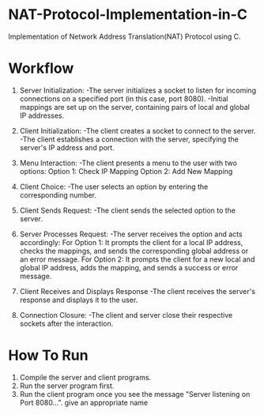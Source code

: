 # NAT-Protocol-Implementation-in-C
Implementation of Network Address Translation(NAT) Protocol using C.
# Workflow
1. Server Initialization:
-The server initializes a socket to listen for incoming connections on a specified port (in this case, port 8080).
-Initial mappings are set up on the server, containing pairs of local and global IP addresses.

2. Client Initialization:
-The client creates a socket to connect to the server.
-The client establishes a connection with the server, specifying the server's IP address and port.

3. Menu Interaction:
-The client presents a menu to the user with two options:
  Option 1: Check IP Mapping
  Option 2: Add New Mapping
  
4. Client Choice:
-The user selects an option by entering the corresponding number.

5. Client Sends Request:
-The client sends the selected option to the server.

6. Server Processes Request:
-The server receives the option and acts accordingly:
  For Option 1: It prompts the client for a local IP address, checks the mappings, and sends the corresponding global address or an error message.
  For Option 2: It prompts the client for a new local and global IP address, adds the mapping, and sends a success or error message.

7. Client Receives and Displays Response
-The client receives the server's response and displays it to the user.

8. Connection Closure:
-The client and server close their respective sockets after the interaction.

# How To Run
1. Compile the server and client programs.
2. Run the server program first.
3. Run the client program once you see the message "Server listening on Port 8080...".
give an appropriate name

